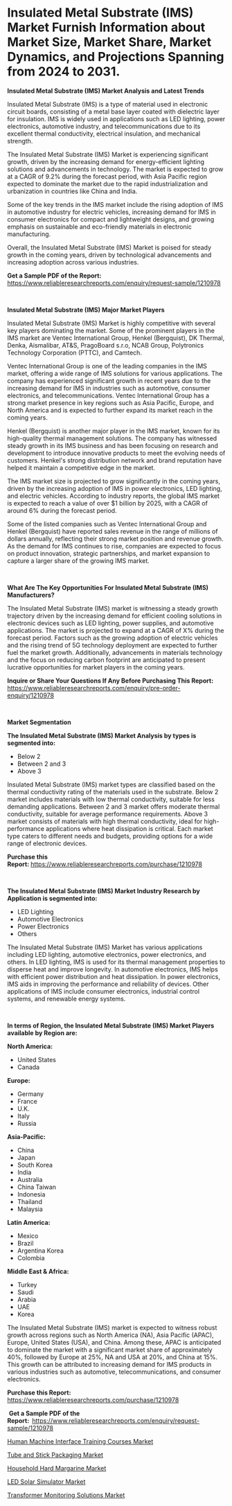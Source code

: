 <p><h1>Insulated Metal Substrate (IMS) Market Furnish Information about Market Size, Market Share, Market Dynamics, and Projections Spanning from 2024 to 2031.</h1></p><p><strong>Insulated Metal Substrate (IMS) Market Analysis and Latest Trends</strong></p>
<p><p>Insulated Metal Substrate (IMS) is a type of material used in electronic circuit boards, consisting of a metal base layer coated with dielectric layer for insulation. IMS is widely used in applications such as LED lighting, power electronics, automotive industry, and telecommunications due to its excellent thermal conductivity, electrical insulation, and mechanical strength.</p><p>The Insulated Metal Substrate (IMS) Market is experiencing significant growth, driven by the increasing demand for energy-efficient lighting solutions and advancements in technology. The market is expected to grow at a CAGR of 9.2% during the forecast period, with Asia Pacific region expected to dominate the market due to the rapid industrialization and urbanization in countries like China and India.</p><p>Some of the key trends in the IMS market include the rising adoption of IMS in automotive industry for electric vehicles, increasing demand for IMS in consumer electronics for compact and lightweight designs, and growing emphasis on sustainable and eco-friendly materials in electronic manufacturing.</p><p>Overall, the Insulated Metal Substrate (IMS) Market is poised for steady growth in the coming years, driven by technological advancements and increasing adoption across various industries.</p></p>
<p><strong>Get a Sample PDF of the Report:&nbsp;</strong> <a href="https://www.reliableresearchreports.com/enquiry/request-sample/1210978">https://www.reliableresearchreports.com/enquiry/request-sample/1210978</a></p>
<p>&nbsp;</p>
<p><strong>Insulated Metal Substrate (IMS) Major Market Players</strong></p>
<p><p>Insulated Metal Substrate (IMS) Market is highly competitive with several key players dominating the market. Some of the prominent players in the IMS market are Ventec International Group, Henkel (Bergquist), DK Thermal, Denka, Aismalibar, AT&S, PragoBoard s.r.o, NCAB Group, Polytronics Technology Corporation (PTTC), and Camtech.</p><p>Ventec International Group is one of the leading companies in the IMS market, offering a wide range of IMS solutions for various applications. The company has experienced significant growth in recent years due to the increasing demand for IMS in industries such as automotive, consumer electronics, and telecommunications. Ventec International Group has a strong market presence in key regions such as Asia Pacific, Europe, and North America and is expected to further expand its market reach in the coming years.</p><p>Henkel (Bergquist) is another major player in the IMS market, known for its high-quality thermal management solutions. The company has witnessed steady growth in its IMS business and has been focusing on research and development to introduce innovative products to meet the evolving needs of customers. Henkel's strong distribution network and brand reputation have helped it maintain a competitive edge in the market.</p><p>The IMS market size is projected to grow significantly in the coming years, driven by the increasing adoption of IMS in power electronics, LED lighting, and electric vehicles. According to industry reports, the global IMS market is expected to reach a value of over $1 billion by 2025, with a CAGR of around 6% during the forecast period.</p><p>Some of the listed companies such as Ventec International Group and Henkel (Bergquist) have reported sales revenue in the range of millions of dollars annually, reflecting their strong market position and revenue growth. As the demand for IMS continues to rise, companies are expected to focus on product innovation, strategic partnerships, and market expansion to capture a larger share of the growing IMS market.</p></p>
<p>&nbsp;</p>
<p><strong>What Are The Key Opportunities For Insulated Metal Substrate (IMS) Manufacturers?</strong></p>
<p><p>The Insulated Metal Substrate (IMS) market is witnessing a steady growth trajectory driven by the increasing demand for efficient cooling solutions in electronic devices such as LED lighting, power supplies, and automotive applications. The market is projected to expand at a CAGR of X% during the forecast period. Factors such as the growing adoption of electric vehicles and the rising trend of 5G technology deployment are expected to further fuel the market growth. Additionally, advancements in materials technology and the focus on reducing carbon footprint are anticipated to present lucrative opportunities for market players in the coming years.</p></p>
<p><strong>Inquire or Share Your Questions If Any Before Purchasing This Report:</strong> <a href="https://www.reliableresearchreports.com/enquiry/pre-order-enquiry/1210978">https://www.reliableresearchreports.com/enquiry/pre-order-enquiry/1210978</a></p>
<p>&nbsp;</p>
<p><strong>Market Segmentation</strong></p>
<p><strong>The Insulated Metal Substrate (IMS) Market Analysis by types is segmented into:</strong></p>
<p><ul><li>Below 2</li><li>Between 2 and 3</li><li>Above 3</li></ul></p>
<p><p>Insulated Metal Substrate (IMS) market types are classified based on the thermal conductivity rating of the materials used in the substrate. Below 2 market includes materials with low thermal conductivity, suitable for less demanding applications. Between 2 and 3 market offers moderate thermal conductivity, suitable for average performance requirements. Above 3 market consists of materials with high thermal conductivity, ideal for high-performance applications where heat dissipation is critical. Each market type caters to different needs and budgets, providing options for a wide range of electronic devices.</p></p>
<p><strong>Purchase this Report:&nbsp;</strong><a href="https://www.reliableresearchreports.com/purchase/1210978">https://www.reliableresearchreports.com/purchase/1210978</a></p>
<p>&nbsp;</p>
<p><strong>The Insulated Metal Substrate (IMS) Market Industry Research by Application is segmented into:</strong></p>
<p><ul><li>LED Lighting</li><li>Automotive Electronics</li><li>Power Electronics</li><li>Others</li></ul></p>
<p><p>The Insulated Metal Substrate (IMS) Market has various applications including LED lighting, automotive electronics, power electronics, and others. In LED lighting, IMS is used for its thermal management properties to disperse heat and improve longevity. In automotive electronics, IMS helps with efficient power distribution and heat dissipation. In power electronics, IMS aids in improving the performance and reliability of devices. Other applications of IMS include consumer electronics, industrial control systems, and renewable energy systems.</p></p>
<p>&nbsp;</p>
<p><strong>In terms of Region, the Insulated Metal Substrate (IMS) Market Players available by Region are:</strong></p>
<p>
    <p> <strong> North America: </strong>
        <ul>
            <li>United States</li>
            <li>Canada</li>
        </ul>
        </p> 
    <p> <strong> Europe: </strong>
        <ul>
            <li>Germany</li>
            <li>France</li>
            <li>U.K.</li>
            <li>Italy</li>
            <li>Russia</li>
        </ul>
        </p> 
    <p> <strong> Asia-Pacific: </strong>
        <ul>
            <li>China</li>
            <li>Japan</li>
            <li>South Korea</li>
            <li>India</li>
            <li>Australia</li>
            <li>China Taiwan</li>
            <li>Indonesia</li>
            <li>Thailand</li>
            <li>Malaysia</li>
        </ul>
        </p> 
    <p> <strong> Latin America: </strong>
        <ul>
            <li>Mexico</li>
            <li>Brazil</li>
            <li>Argentina Korea</li>
            <li>Colombia</li>
        </ul>
        </p> 
    <p> <strong> Middle East & Africa: </strong>
        <ul>
            <li>Turkey</li>
            <li>Saudi</li>
            <li>Arabia</li>
            <li>UAE</li>
            <li>Korea</li>
        </ul>
    </p>
    </p>
<p><p>The Insulated Metal Substrate (IMS) market is expected to witness robust growth across regions such as North America (NA), Asia Pacific (APAC), Europe, United States (USA), and China. Among these, APAC is anticipated to dominate the market with a significant market share of approximately 40%, followed by Europe at 25%, NA and USA at 20%, and China at 15%. This growth can be attributed to increasing demand for IMS products in various industries such as automotive, telecommunications, and consumer electronics.</p></p>
<p><strong>Purchase this Report: </strong><a href="https://www.reliableresearchreports.com/purchase/1210978">https://www.reliableresearchreports.com/purchase/1210978</a></p>
<p>&nbsp;<strong>Get a Sample PDF of the Report:&nbsp;&nbsp;</strong><a href="https://www.reliableresearchreports.com/enquiry/request-sample/1210978">https://www.reliableresearchreports.com/enquiry/request-sample/1210978</a></p>
<p><strong></strong></p>
<p><p><a href="https://medium.com/@charityrice25/human-machine-interface-training-courses-market-share-evolution-and-market-growth-trends-2024-ca88ae6b2f75">Human Machine Interface Training Courses Market</a></p><p><a href="https://medium.com/@charityrice25/tube-and-stick-packaging-market-size-cagr-trends-2024-2030-1d290998311c">Tube and Stick Packaging Market</a></p><p><a href="https://github.com/suaretopek9/Market-Research-Report-List-1/blob/main/household-hard-margarine-market.md">Household Hard Margarine Market</a></p><p><a href="https://github.com/mharielmesa/Market-Research-Report-List-2/blob/main/led-solar-simulator-market.md">LED Solar Simulator Market</a></p><p><a href="https://medium.com/@charityrice25/transformer-monitoring-solutions-market-size-reveals-the-best-marketing-channels-in-global-industry-d69b25cec6a0">Transformer Monitoring Solutions Market</a></p></p>